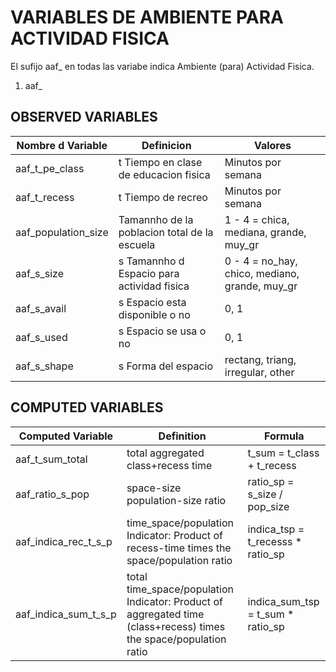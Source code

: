 # VARIABLES DE AMBIENTE PARA ACTIVIDAD FISICA
El sufijo aaf_ en todas las variabe indica Ambiente (para) Actividad Fisica.

1. aaf_

## OBSERVED VARIABLES
| Nombre d Variable | Definicion | Valores |
| ----------------- | -----------| ------- |
| aaf_t_pe_class| t Tiempo en clase de educacion fisica          | Minutos por semana |
| aaf_t_recess	| t Tiempo de recreo                    | Minutos por semana |
| aaf_population_size | Tamannho de la poblacion total de la escuela | 1 - 4 = chica, mediana, grande, muy_gr |
| aaf_s_size	| s Tamannho d Espacio para actividad fisica         | 0 - 4 = no_hay, chico, mediano, grande, muy_gr|
| aaf_s_avail	| s Espacio esta disponible o no        | 0, 1 |
| aaf_s_used	| s Espacio se usa o no                 | 0, 1 |
| aaf_s_shape	| s Forma del espacio                   | rectang, triang, irregular, other |

## COMPUTED VARIABLES
| Computed Variable | Definition | Formula |
| ----------------- | -----------| ------- |
| aaf_t_sum_total | total aggregated class+recess time  | t_sum = t_class + t_recess    |
| aaf_ratio_s_pop | space-size population-size ratio    | ratio_sp = s_size / pop_size     |
| aaf_indica_rec_t_s_p | time_space/population Indicator: Product of recess-time times the space/population ratio   | indica_tsp = t_recesss * ratio_sp          |
| aaf_indica_sum_t_s_p | total time_space/population Indicator: Product of aggregated time (class+recess) times the space/population ratio   | indica_sum_tsp = t_sum * ratio_sp  |
